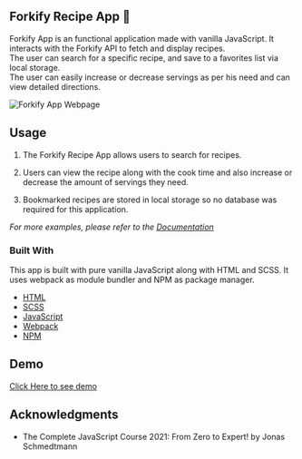## Forkify Recipe App 🍕

Forkify App is an functional application made with vanilla JavaScript. It interacts with the Forkify API to fetch and display recipes.    
The user can search for a specific recipe, and save to a favorites list via local storage.    
The user can easily increase or decrease servings as per his need and can view detailed directions.

![Forkify App Webpage](./src/img/forkify-app.png)

## Usage

1. The Forkify Recipe App allows users to search for recipes.

2. Users can view the recipe along with the cook time and also
   increase or decrease the amount of servings they need.

3. Bookmarked recipes are stored in local storage so no database was
   required for this application.

_For more examples, please refer to the [Documentation](https://forkify-api.herokuapp.com/v2)_

### Built With

This app is built with pure vanilla JavaScript along with HTML and SCSS. It uses webpack as module bundler and NPM as package manager.

- [HTML](https://developer.mozilla.org/en-US/docs/Web/HTML)
- [SCSS](https://sass-lang.com/)
- [JavaScript](https://developer.mozilla.org/en-US/docs/Web/javascript)
- [Webpack](https://webpack.js.org/)
- [NPM](https://www.npmjs.com/)
    
## Demo
[Click Here to see demo](https://nids-forkify-app.netlify.app/)
    
## Acknowledgments

  * The Complete JavaScript Course 2021: From Zero to Expert! by Jonas Schmedtmann
